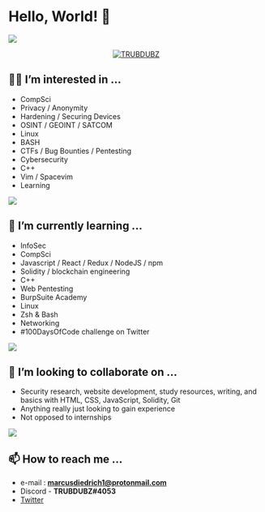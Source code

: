 # Hello, World! 👋


<a href="https://github.com/anuraghazra/github-readme-stats"></a>
<img align="center" src="https://github-readme-stats.vercel.app/api?username=TRUBDUBZ&show_icons=true&theme=ocean_dark"/>
 
 
 
 
<p align="center"> <a href="https://github.com/ryo-ma/github-profile-trophy"><img src="https://github-profile-trophy.vercel.app/?username=TRUBDUBZ" alt="TRUBDUBZ" /></a> </p>

## 🧙‍♂️ I’m interested in ...

- CompSci
- Privacy / Anonymity 
- Hardening / Securing Devices
- OSINT / GEOINT / SATCOM
- Linux
- BASH    
- CTFs / Bug Bounties / Pentesting
- Cybersecurity
- C++
- Vim / Spacevim
- Learning

<a href="https://git.io/streak-stats"></a>
<img align="center" src="https://github-readme-streak-stats.herokuapp.com/?user=TRUBDUBZ&show_icons=true&theme=gotham"/>
 
## 🧠 I’m currently learning ...  

- InfoSec
- CompSci
- Javascript / React / Redux / NodeJS / npm
- Solidity / blockchain engineering 
- C++
- Web Pentesting
- BurpSuite Academy
- Linux
- Zsh & Bash 
- Networking
- #100DaysOfCode challenge on Twitter
 
<a href="https://github.com/anuraghazra/github-readme-stats"></a>
<img align="center" src="https://github-readme-stats.vercel.app/api/top-langs/?username=TRUBDUBZ&show_icons=true&theme=aura"/>

## 🤝 I’m looking to collaborate on ...

- Security research, website development, study resources, writing, and basics with HTML, CSS, JavaScript, Solidity, Git
- Anything really just looking to gain experience 
- Not opposed to internships

<a href="https://github.com/ryo-ma/github-profile-trophy"><a/>
<img align="center" src="https://github-profile-trophy.vercel.app/?username=TRUBDUBZ&show_icons=true&theme=synthwave&row=1&layout=compact"/>


## 📫 How to reach me ...
  
- e-mail : **marcusdiedrich1@protonmail.com** 
- Discord - **TRUBDUBZ#4053**
- [Twitter](https://twitter.com/marcusdiedrich1)



